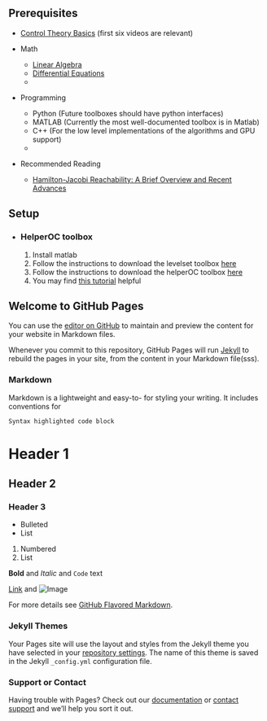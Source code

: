 
## Prerequisites 

- [Control Theory
  Basics](https://www.youtube.com/playlist?list=PLMrJAkhIeNNR20Mz-VpzgfQs5zrYi085m)
  (first six videos are relevant)


- Math 
  - [Linear Algebra](https://youtu.be/fNk_zzaMoSs)
  - [Differential Equations](https://youtu.be/p_di4Zn4wz4)
  - 


- Programming
    - Python (Future toolboxes should have python interfaces)
    - MATLAB (Currently the most well-documented toolbox is in Matlab)
    - C++ (For the low level implementations of the algorithms and GPU support)
    - 


- Recommended Reading
    - [Hamilton-Jacobi Reachability: A Brief Overview and Recent
      Advances](https://arxiv.org/abs/1709.07523)
    

## Setup

- ### HelperOC toolbox

    1. Install matlab
    2. Follow the instructions to download the levelset toolbox [here]()
    3. Follow the instructions to download the helperOC toolbox [here]()
    4. You may find [this tutorial]() helpful



## Welcome to GitHub Pages


You can use the [editor on GitHub](https://github.com/rvl-lab-utoronto/backwards-reachability/edit/gh-pages/index.md) to maintain and preview the content for your website in Markdown files.

Whenever you commit to this repository, GitHub Pages will run [Jekyll](https://jekyllrb.com/) to rebuild the pages in your site, from the content in your Markdown file(sss).

### Markdown

Markdown is a lightweight and easy-to- for styling your writing. It includes conventions for

```markdown
Syntax highlighted code block
```
# Header 1
## Header 2
### Header 3

- Bulleted
- List

1. Numbered
2. List

**Bold** and _Italic_ and `Code` text

[Link](url) and ![Image](src)


For more details see [GitHub Flavored Markdown](https://guides.github.com/features/mastering-markdown/).

### Jekyll Themes

Your Pages site will use the layout and styles from the Jekyll theme you have selected in your [repository settings](https://github.com/rvl-lab-utoronto/backwards-reachability/settings). The name of this theme is saved in the Jekyll `_config.yml` configuration file.

### Support or Contact

Having trouble with Pages? Check out our [documentation](https://docs.github.com/categories/github-pages-basics/) or [contact support](https://github.com/contact) and we’ll help you sort it out.
